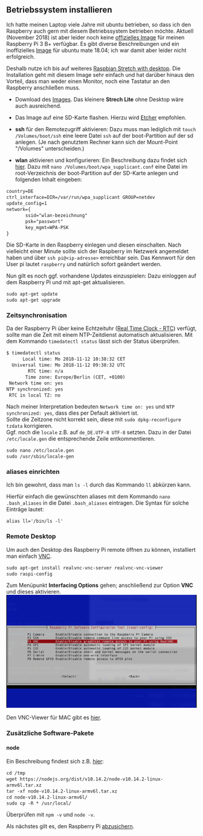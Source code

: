 ## Betriebssystem installieren
Ich hatte meinen Laptop viele Jahre mit ubuntu betrieben, so dass ich den Raspberry auch gern mit diesem Betriebssystem betrieben möchte. Aktuell (November 2018) ist aber leider noch keine [offizielles Image](https://www.raspberrypi.org/downloads/) für meinen Raspberry Pi 3 B+ verfügbar. Es gibt diverse Beschreibungen und ein inoffizielles [Image](https://pi-buch.info/ubuntu-mate-18-04-fuer-den-raspberry-pi-3b/) für ubuntu mate 18.04; ich war damit aber leider nicht erfolgreich.

Deshalb nutze ich bis auf weiteres [Raspbian Stretch with desktop](https://www.raspberrypi.org/downloads/raspbian). Die Installation geht mit diesem Image sehr einfach und hat darüber hinaus den Vorteil, dass man weder einen Monitor, noch eine Tastatur an den Raspberry anschließen muss.
* Download des [Images](https://downloads.raspberrypi.org/raspbian_latest). Das kleinere **Strech Lite** ohne Desktop wäre auch ausreichend.

* Das Image auf eine SD-Karte flashen.
Hierzu wird [Etcher](https://www.balena.io/etcher/) empfohlen.

* **ssh** für den Remotezugriff aktivieren:
Dazu muss man lediglich mit `touch /Volumes/boot/ssh` eine leere Datei `ssh` auf der boot-Partition auf der sd anlegen. (Je nach genutztem Rechner kann sich der Mount-Point "/Volumes" unterscheiden.)
* **wlan** aktivieren und konfigurieren:
Ein Beschreibung dazu findet sich [hier](https://pi-buch.info/wlan-schon-vor-der-installation-konfigurieren).
Dazu mit `nano /Volumes/boot/wpa_supplicant.conf` eine Datei im root-Verzeichnis der boot-Partition auf der SD-Karte anlegen und folgenden Inhalt eingeben:
```
country=DE
ctrl_interface=DIR=/var/run/wpa_supplicant GROUP=netdev
update_config=1
network={
       ssid="wlan-bezeichnung"
       psk="passwort"
       key_mgmt=WPA-PSK
}
```
Die SD-Karte in den Raspberry einlegen und diesen einschalten. Nach vielleicht einer Minute sollte sich der Raspberry im Netzwerk angemeldet haben und über `ssh pi@<ip-adresse>` erreichbar sein. Das Kennwort für den User pi lautet `raspberry` und natürlich sofort geändert werden.

Nun gilt es noch ggf. vorhandene Updates einzuspielen:
Dazu einloggen auf dem Raspberry Pi und mit apt-get aktualisieren.
```
sudo apt-get update
sudo apt-get upgrade
```

### Zeitsynchronisation
Da der Raspberry Pi über keine Echtzeituhr ([Real Time Clock - RTC](https://de.wikipedia.org/wiki/Echtzeituhr)) verfügt, sollte man die Zeit mit einem NTP-Zeitdienst automatisch aktualisieren. Mit dem Kommando `timedatectl status` lässt sich der Status überprüfen.
```
$ timedatectl status
      Local time: Mo 2018-11-12 10:38:32 CET
  Universal time: Mo 2018-11-12 09:38:32 UTC
        RTC time: n/a
       Time zone: Europe/Berlin (CET, +0100)
 Network time on: yes
NTP synchronized: yes
 RTC in local TZ: no
```
Nach meiner Interpretation bedeuten  `Network time on: yes` und `NTP synchronized: yes`, dass dies per Default aktiviert ist.  
Sollte die Zeitzone nicht korrekt sein, diese mit `sudo dpkg-reconfigure tzdata` korrigieren.  
Ggf. noch die `locale` z.B. auf `de_DE.UTF-8 UTF-8` setzten. Dazu in der Datei `/etc/locale.gen` die entsprechende Zeile entkommentieren.
```
sudo nano /etc/locale.gen
sudo /usr/sbin/locale-gen
```

### aliases einrichten
Ich bin gewohnt, dass man `ls -l` durch das Kommando `ll` abkürzen kann.

Hierfür einfach die gewünschten aliases mit dem Kommando `nano .bash_aliases` in die Datei `.bash_aliases` eintragen. Die Syntax für solche Einträge lautet:
```
alias ll='/bin/ls -l'
```

### Remote Desktop
Um auch den Desktop des Raspberry Pi remote öffnen zu können, installiert man einfach [VNC](https://wiki.ubuntuusers.de/VNC/).
```
sudo apt-get install realvnc-vnc-server realvnc-vnc-viewer
sudo raspi-config
```

Zum Menüpunkt **Interfacing Options** gehen;  anschließend zur Option **VNC** und dieses aktivieren.
<img src="../images4git/activate-vnc.jpg" width="700">

Den VNC-Viewer für MAC gibt es [hier](https://www.realvnc.com/en/connect/download/viewer).

### Zusätzliche Software-Pakete
#### node
Ein Beschreibung findest sich z.B. [hier](https://www.instructables.com/id/Install-Nodejs-and-Npm-on-Raspberry-Pi/):
```
cd /tmp
wget https://nodejs.org/dist/v10.14.2/node-v10.14.2-linux-armv6l.tar.xz
tar -xf node-v10.14.2-linux-armv6l.tar.xz
cd node-v10.14.2-linux-armv6l/
sudo cp -R * /usr/local/
```
Überprüfen mit `npm -v` und `node -v`.

Als nächstes gilt es, den Raspberry Pi [abzusichern](./security.md).
